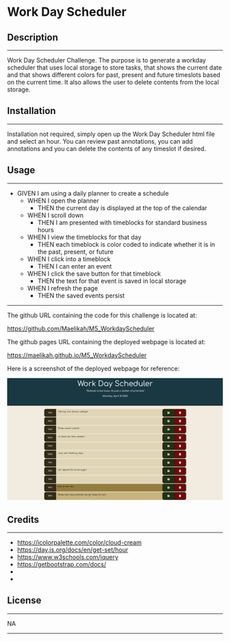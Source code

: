 # Work Day Scheduler

## Description
---
Work Day Scheduler Challenge. The purpose is to generate a workday scheduler that uses local storage to store tasks, that shows the current date and that shows different colors for past, present and future timeslots based on the current time. It also allows the user to delete contents from the local storage.

## Installation
---
Installation not required, simply open up the Work Day Scheduler html file and select an hour. You can review past annotations, you can add annotations and you can delete the contents of any timeslot if desired.

## Usage
---

- GIVEN I am using a daily planner to create a schedule
    - WHEN I open the planner
        - THEN the current day is displayed at the top of the calendar
    - WHEN I scroll down
        - THEN I am presented with timeblocks for standard business hours
    - WHEN I view the timeblocks for that day
        - THEN each timeblock is color coded to indicate whether it is in the past, present, or future
    - WHEN I click into a timeblock
        - THEN I can enter an event
    - WHEN I click the save button for that timeblock
        - THEN the text for that event is saved in local storage
    - WHEN I refresh the page
        - THEN the saved events persist


---

The github URL containing the code for this challenge is located at:

https://github.com/Maelikah/M5_WorkdayScheduler

The github pages URL containing the deployed webpage is located at:

https://maelikah.github.io/M5_WorkdayScheduler

Here is a screenshot of the deployed webpage for reference:


![Screenshot](Assets/images/screenshot.png)


## Credits
---
- https://icolorpalette.com/color/cloud-cream
- https://day.js.org/docs/en/get-set/hour
- https://www.w3schools.com/jquery
- https://getbootstrap.com/docs/
- 
- 

## License
---

NA

---